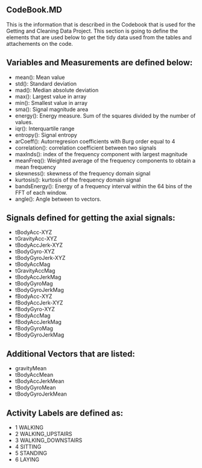 ## CodeBook.MD


This is the information that is described in the Codebook that is used 
for the Getting and Cleaning Data Project. This section is going to define the elements that are used below to get the tidy data used from 
the tables and attachements on the code. 


## Variables and Measurements are defined below:
+ mean(): Mean value
+ std(): Standard deviation
+ mad(): Median absolute deviation 
+ max(): Largest value in array
+ min(): Smallest value in array
+ sma(): Signal magnitude area
+ energy(): Energy measure. Sum of the squares divided by the number of values. 
+ iqr(): Interquartile range 
+ entropy(): Signal entropy
+ arCoeff(): Autorregresion coefficients with Burg order equal to 4
+ correlation(): correlation coefficient between two signals
+ maxInds(): index of the frequency component with largest magnitude
+ meanFreq(): Weighted average of the frequency components to obtain a mean frequency
+ skewness(): skewness of the frequency domain signal 
+ kurtosis(): kurtosis of the frequency domain signal 
+ bandsEnergy(): Energy of a frequency interval within the 64 bins of   the FFT of each window.
+ angle(): Angle between to vectors.


## Signals defined for getting the axial signals:
+ tBodyAcc-XYZ
+ tGravityAcc-XYZ
+ tBodyAccJerk-XYZ
+ tBodyGyro-XYZ
+ tBodyGyroJerk-XYZ
+ tBodyAccMag
+ tGravityAccMag
+ tBodyAccJerkMag
+ tBodyGyroMag
+ tBodyGyroJerkMag
+ fBodyAcc-XYZ
+ fBodyAccJerk-XYZ
+ fBodyGyro-XYZ
+ fBodyAccMag
+ fBodyAccJerkMag
+ fBodyGyroMag
+ fBodyGyroJerkMag

## Additional Vectors that are listed:
+ gravityMean 
+ tBodyAccMean
+ tBodyAccJerkMean
+ tBodyGyroMean
+ tBodyGyroJerkMean

## Activity Labels are defined as:
+ 1 WALKING
+ 2 WALKING_UPSTAIRS
+ 3 WALKING_DOWNSTAIRS
+ 4 SITTING
+ 5 STANDING
+ 6 LAYING






